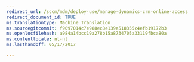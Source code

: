 ```yaml
---
redirect_url: /sccm/mdm/deploy-use/manage-dynamics-crm-online-access
redirect_document_id: TRUE
ms.translationtype: Machine Translation
ms.sourcegitcommit: f9097014c7e988ec8e139e518355c4efb19172b3
ms.openlocfilehash: a984a14bcc19a278b15a8734705a33119fbca80a
ms.contentlocale: nl-nl
ms.lasthandoff: 05/17/2017

---
```



